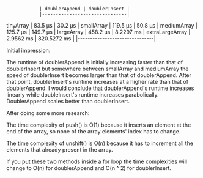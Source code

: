                 | doublerAppend | doublerInsert |
                |-------------------------------|
tinyArray       | 83.5 μs       | 30.2 μs       |
smallArray      | 119.5 μs      | 50.8 μs       |
mediumArray     | 125.7 μs      | 149.7 μs      |
largeArray      | 458.2 μs      | 8.2297 ms     |
extraLargeArray | 2.9562 ms     | 820.5272 ms   |
                |-------------------------------|

Initial impression:

The runtime of doublerAppend is initially increasing faster than that of 
doublerInsert but somewhere between smallArray and mediumArray the speed of 
doublerInsert becomes larger than that of doublerAppend. After that point, 
doublerInsert's runtime increases at a higher rate than that of doublerAppend. 
I would conclude that doublerAppend's runtime increases linearly while 
doubleInsert's runtime increases parabolically. DoublerAppend scales better 
than doublerInsert.

After doing some more research:

The time complexity of push() is O(1) because it inserts an element at the end 
of the array, so none of the array elements' index has to change.

The time complexity of unshift() is O(n) because it has to increment all the 
elements that already present in the array.

If you put these two methods inside a for loop the time complexities will change 
to O(n) for doublerAppend and O(n ^ 2) for doublerInsert.



